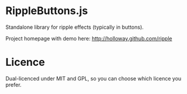 RippleButtons.js
================

Standalone library for ripple effects (typically in buttons).

Project homepage with demo here: http://holloway.github.com/ripple

Licence
=======

Dual-licenced under MIT and GPL, so you can choose which licence you prefer.
